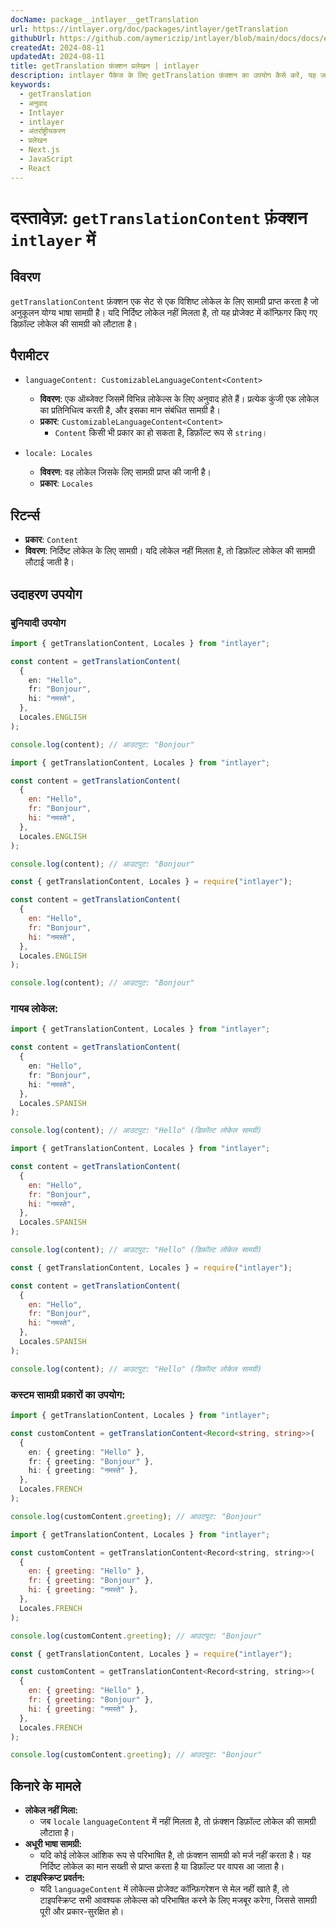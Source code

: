 ```yaml
---
docName: package__intlayer__getTranslation
url: https://intlayer.org/doc/packages/intlayer/getTranslation
githubUrl: https://github.com/aymericzip/intlayer/blob/main/docs/docs/en/packages/intlayer/getTranslation.md
createdAt: 2024-08-11
updatedAt: 2024-08-11
title: getTranslation फ़ंक्शन प्रलेखन | intlayer
description: intlayer पैकेज के लिए getTranslation फ़ंक्शन का उपयोग कैसे करें, यह जानें
keywords:
  - getTranslation
  - अनुवाद
  - Intlayer
  - intlayer
  - अंतर्राष्ट्रीयकरण
  - प्रलेखन
  - Next.js
  - JavaScript
  - React
---
```


# दस्तावेज़: `getTranslationContent` फ़ंक्शन `intlayer` में

## विवरण

`getTranslationContent` फ़ंक्शन एक सेट से एक विशिष्ट लोकेल के लिए सामग्री प्राप्त करता है जो अनुकूलन योग्य भाषा सामग्री है। यदि निर्दिष्ट लोकेल नहीं मिलता है, तो यह प्रोजेक्ट में कॉन्फ़िगर किए गए डिफ़ॉल्ट लोकेल की सामग्री को लौटाता है।

## पैरामीटर

- `languageContent: CustomizableLanguageContent<Content>`

  - **विवरण**: एक ऑब्जेक्ट जिसमें विभिन्न लोकेल्स के लिए अनुवाद होते हैं। प्रत्येक कुंजी एक लोकेल का प्रतिनिधित्व करती है, और इसका मान संबंधित सामग्री है।
  - **प्रकार**: `CustomizableLanguageContent<Content>`
    - `Content` किसी भी प्रकार का हो सकता है, डिफ़ॉल्ट रूप से `string`।

- `locale: Locales`

  - **विवरण**: वह लोकेल जिसके लिए सामग्री प्राप्त की जानी है।
  - **प्रकार**: `Locales`

## रिटर्न्स

- **प्रकार**: `Content`
- **विवरण**: निर्दिष्ट लोकेल के लिए सामग्री। यदि लोकेल नहीं मिलता है, तो डिफ़ॉल्ट लोकेल की सामग्री लौटाई जाती है।

## उदाहरण उपयोग

### बुनियादी उपयोग

```typescript codeFormat="typescript"
import { getTranslationContent, Locales } from "intlayer";

const content = getTranslationContent(
  {
    en: "Hello",
    fr: "Bonjour",
    hi: "नमस्ते",
  },
  Locales.ENGLISH
);

console.log(content); // आउटपुट: "Bonjour"
```

```javascript codeFormat="esm"
import { getTranslationContent, Locales } from "intlayer";

const content = getTranslationContent(
  {
    en: "Hello",
    fr: "Bonjour",
    hi: "नमस्ते",
  },
  Locales.ENGLISH
);

console.log(content); // आउटपुट: "Bonjour"
```

```javascript codeFormat="commonjs"
const { getTranslationContent, Locales } = require("intlayer");

const content = getTranslationContent(
  {
    en: "Hello",
    fr: "Bonjour",
    hi: "नमस्ते",
  },
  Locales.ENGLISH
);

console.log(content); // आउटपुट: "Bonjour"
```

### गायब लोकेल:

```typescript codeFormat="typescript"
import { getTranslationContent, Locales } from "intlayer";

const content = getTranslationContent(
  {
    en: "Hello",
    fr: "Bonjour",
    hi: "नमस्ते",
  },
  Locales.SPANISH
);

console.log(content); // आउटपुट: "Hello" (डिफ़ॉल्ट लोकेल सामग्री)
```

```javascript codeFormat="esm"
import { getTranslationContent, Locales } from "intlayer";

const content = getTranslationContent(
  {
    en: "Hello",
    fr: "Bonjour",
    hi: "नमस्ते",
  },
  Locales.SPANISH
);

console.log(content); // आउटपुट: "Hello" (डिफ़ॉल्ट लोकेल सामग्री)
```

```javascript codeFormat="commonjs"
const { getTranslationContent, Locales } = require("intlayer");

const content = getTranslationContent(
  {
    en: "Hello",
    fr: "Bonjour",
    hi: "नमस्ते",
  },
  Locales.SPANISH
);

console.log(content); // आउटपुट: "Hello" (डिफ़ॉल्ट लोकेल सामग्री)
```

### कस्टम सामग्री प्रकारों का उपयोग:

```typescript codeFormat="typescript"
import { getTranslationContent, Locales } from "intlayer";

const customContent = getTranslationContent<Record<string, string>>(
  {
    en: { greeting: "Hello" },
    fr: { greeting: "Bonjour" },
    hi: { greeting: "नमस्ते" },
  },
  Locales.FRENCH
);

console.log(customContent.greeting); // आउटपुट: "Bonjour"
```

```javascript codeFormat="esm"
import { getTranslationContent, Locales } from "intlayer";

const customContent = getTranslationContent<Record<string, string>>(
  {
    en: { greeting: "Hello" },
    fr: { greeting: "Bonjour" },
    hi: { greeting: "नमस्ते" },
  },
  Locales.FRENCH
);

console.log(customContent.greeting); // आउटपुट: "Bonjour"
```

```javascript codeFormat="commonjs"
const { getTranslationContent, Locales } = require("intlayer");

const customContent = getTranslationContent<Record<string, string>>(
  {
    en: { greeting: "Hello" },
    fr: { greeting: "Bonjour" },
    hi: { greeting: "नमस्ते" },
  },
  Locales.FRENCH
);

console.log(customContent.greeting); // आउटपुट: "Bonjour"
```

## किनारे के मामले

- **लोकेल नहीं मिला:**
  - जब `locale` `languageContent` में नहीं मिलता है, तो फ़ंक्शन डिफ़ॉल्ट लोकेल की सामग्री लौटाता है।
- **अधूरी भाषा सामग्री:**
  - यदि कोई लोकेल आंशिक रूप से परिभाषित है, तो फ़ंक्शन सामग्री को मर्ज नहीं करता है। यह निर्दिष्ट लोकेल का मान सख्ती से प्राप्त करता है या डिफ़ॉल्ट पर वापस आ जाता है।
- **टाइपस्क्रिप्ट प्रवर्तन:**
  - यदि `languageContent` में लोकेल्स प्रोजेक्ट कॉन्फ़िगरेशन से मेल नहीं खाते हैं, तो टाइपस्क्रिप्ट सभी आवश्यक लोकेल्स को परिभाषित करने के लिए मजबूर करेगा, जिससे सामग्री पूरी और प्रकार-सुरक्षित हो।
